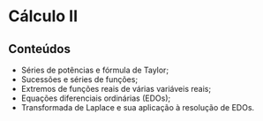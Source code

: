 # Cálculo II
## Conteúdos
* Séries de potências e fórmula de Taylor;
* Sucessões e séries de funções;
* Extremos de funções reais de várias variáveis reais;
* Equações diferenciais ordinárias (EDOs);
* Transformada de Laplace e sua aplicação à resolução de EDOs.
